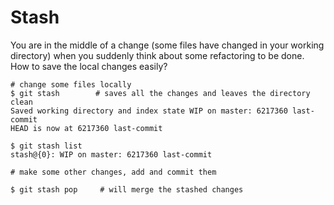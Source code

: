 # Stash


You are in the middle of a change (some files have changed in your working directory) when you suddenly think about some refactoring to be done.
How to save the local changes easily?



```
# change some files locally
$ git stash        # saves all the changes and leaves the directory clean
Saved working directory and index state WIP on master: 6217360 last-commit
HEAD is now at 6217360 last-commit

$ git stash list
stash@{0}: WIP on master: 6217360 last-commit

# make some other changes, add and commit them

$ git stash pop     # will merge the stashed changes
```




